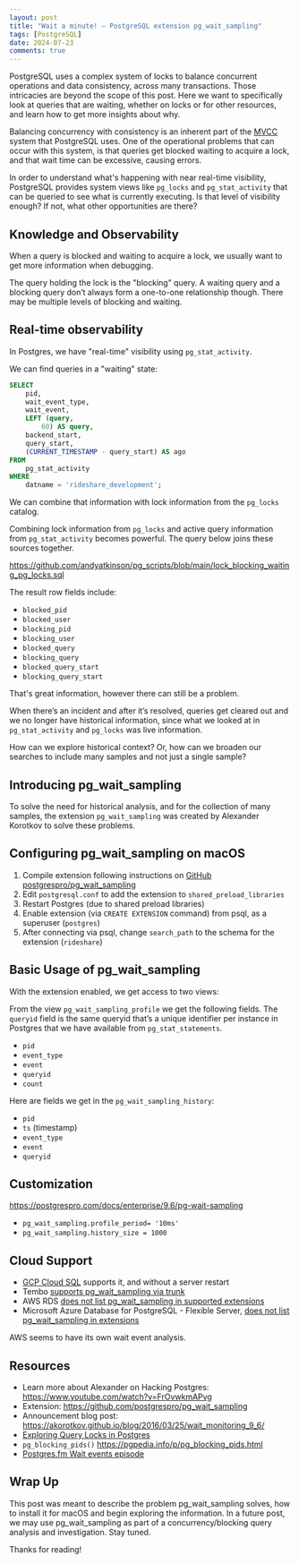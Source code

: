 ```yaml
---
layout: post
title: "Wait a minute! — PostgreSQL extension pg_wait_sampling"
tags: [PostgreSQL]
date: 2024-07-23
comments: true
---
```


PostgreSQL uses a complex system of locks to balance concurrent operations and data consistency, across many transactions. Those intricacies are beyond the scope of this post. Here we want to specifically look at queries that are waiting, whether on locks or for other resources, and learn how to get more insights about why.

Balancing concurrency with consistency is an inherent part of the [MVCC](https://www.postgresql.org/docs/current/mvcc.html) system that PostgreSQL uses. One of the operational problems that can occur with this system, is that queries get blocked waiting to acquire a lock, and that wait time can be excessive, causing errors.

In order to understand what's happening with near real-time visibility, PostgreSQL provides system views like `pg_locks` and `pg_stat_activity` that can be queried to see what is currently executing. Is that level of visibility enough? If not, what other opportunities are there?

## Knowledge and Observability
When a query is blocked and waiting to acquire a lock, we usually want to get more information when debugging.

The query holding the lock is the "blocking" query. A waiting query and a blocking query don’t always form a one-to-one relationship though. There may be multiple levels of blocking and waiting.

## Real-time observability
In Postgres, we have "real-time" visibility using `pg_stat_activity`.

We can find queries in a "waiting" state:

```sql
SELECT
    pid,
    wait_event_type,
    wait_event,
    LEFT (query,
        60) AS query,
    backend_start,
    query_start,
    (CURRENT_TIMESTAMP - query_start) AS ago
FROM
    pg_stat_activity
WHERE
    datname = 'rideshare_development';
```

We can combine that information with lock information from the `pg_locks` catalog.

Combining lock information from `pg_locks` and active query information from `pg_stat_activity` becomes powerful. The query below joins these sources together.

<https://github.com/andyatkinson/pg_scripts/blob/main/lock_blocking_waiting_pg_locks.sql>

The result row fields include:
- `blocked_pid`
- `blocked_user`
- `blocking_pid`
- `blocking_user`
- `blocked_query`
- `blocking_query`
- `blocked_query_start`
- `blocking_query_start`

That's great information, however there can still be a problem.

When there’s an incident and after it’s resolved, queries get cleared out and we no longer have historical information, since what we looked at in `pg_stat_activity` and `pg_locks` was live information.

How can we explore historical context? Or, how can we broaden our searches to include many samples and not just a single sample?

## Introducing pg_wait_sampling
To solve the need for historical analysis, and for the collection of many samples, the extension `pg_wait_sampling` was created by Alexander Korotkov to solve these problems.

## Configuring pg_wait_sampling on macOS
1. Compile extension following instructions on [GitHub postgrespro/pg_wait_sampling](https://github.com/postgrespro/pg_wait_sampling)
1. Edit `postgresql.conf` to add the extension to `shared_preload_libraries`
1. Restart Postgres (due to shared preload libraries)
1. Enable extension (via `CREATE EXTENSION` command) from psql, as a superuser (`postgres`)
1. After connecting via psql, change `search_path` to the schema for the extension (`rideshare`)


## Basic Usage of pg_wait_sampling
With the extension enabled, we get access to two views:

From the view `pg_wait_sampling_profile` we get the following fields. The `queryid` field is the same queryid that’s a unique identifier per instance in Postgres that we have available from `pg_stat_statements`.

- `pid`
- `event_type`
- `event`
- `queryid`
- `count`

Here are fields we get in the `pg_wait_sampling_history`:
- `pid`
- `ts` (timestamp)
- `event_type`
- `event`
- `queryid`

## Customization
<https://postgrespro.com/docs/enterprise/9.6/pg-wait-sampling>
- `pg_wait_sampling.profile_period= '10ms'`
- `pg_wait_sampling.history_size = 1000`


## Cloud Support
- [GCP Cloud SQL](https://cloud.google.com/sql/docs/postgres/extensions) supports it, and without a server restart
- Tembo [supports pg_wait_sampling via trunk](https://pgt.dev/extensions/pg_wait_sampling)
- AWS RDS [does not list pg_wait_sampling in supported extensions](https://docs.aws.amazon.com/AmazonRDS/latest/PostgreSQLReleaseNotes/postgresql-extensions.html#postgresql-extensions-15x)
- Microsoft Azure Database for PostgreSQL - Flexible Server, [does not list pg_wait_sampling in extensions](https://learn.microsoft.com/en-us/azure/postgresql/flexible-server/concepts-extensions)

AWS seems to have its own wait event analysis.

## Resources
- Learn more about Alexander on Hacking Postgres: <https://www.youtube.com/watch?v=FrOvwkmAPvg>
- Extension: <https://github.com/postgrespro/pg_wait_sampling>
- Announcement blog post: <https://akorotkov.github.io/blog/2016/03/25/wait_monitoring_9_6/>
- [Exploring Query Locks in Postgres](https://big-elephants.com/2013-09/exploring-query-locks-in-postgres/)
- `pg_blocking_pids()` <https://pgpedia.info/p/pg_blocking_pids.html>
- [Postgres.fm Wait events episode](https://postgres.fm/episodes/wait-events)

## Wrap Up
This post was meant to describe the problem pg_wait_sampling solves, how to install it for macOS and begin exploring the information. In a future post, we may use pg_wait_sampling as part of a concurrency/blocking query analysis and investigation. Stay tuned.

Thanks for reading!
